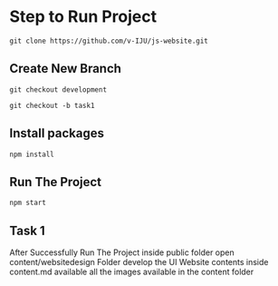 # Step to Run Project

```shell
git clone https://github.com/v-IJU/js-website.git
```

## Create New Branch

```shell
git checkout development

git checkout -b task1
```

## Install packages

```shell
npm install
```

## Run The Project

```shell
npm start
```

## Task 1

After Successfully Run The Project inside public folder open content/websitedesign Folder develop the UI Website contents inside content.md available all the images available in the content folder

